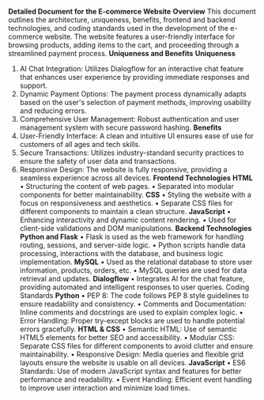 **Detailed Document for the E-commerce Website**
**Overview**
This document outlines the architecture, uniqueness, benefits, frontend and backend technologies, and coding standards used in the development of the e-commerce website. The website features a user-friendly interface for browsing products, adding items to the cart, and proceeding through a streamlined payment process.
**Uniqueness and Benefits**
**Uniqueness**
1.	AI Chat Integration: Utilizes Dialogflow for an interactive chat feature that enhances user experience by providing immediate responses and support.
2.	Dynamic Payment Options: The payment process dynamically adapts based on the user's selection of payment methods, improving usability and reducing errors.
3.	Comprehensive User Management: Robust authentication and user management system with secure password hashing.
**Benefits**
1.	User-Friendly Interface: A clean and intuitive UI ensures ease of use for customers of all ages and tech skills.
2.	Secure Transactions: Utilizes industry-standard security practices to ensure the safety of user data and transactions.
3.	Responsive Design: The website is fully responsive, providing a seamless experience across all devices.
**Frontend Technologies**
**HTML**
•	Structuring the content of web pages.
•	Separated into modular components for better maintainability.
**CSS**
•	Styling the website with a focus on responsiveness and aesthetics.
•	Separate CSS files for different components to maintain a clean structure.
**JavaScript**
•	Enhancing interactivity and dynamic content rendering.
•	Used for client-side validations and DOM manipulations.
**Backend Technologies**
**Python and Flask**
•	Flask is used as the web framework for handling routing, sessions, and server-side logic.
•	Python scripts handle data processing, interactions with the database, and business logic implementation.
**MySQL**
•	Used as the relational database to store user information, products, orders, etc.
•	MySQL queries are used for data retrieval and updates.
**Dialogflow**
•	Integrates AI for the chat feature, providing automated and intelligent responses to user queries.
Coding Standards
**Python**
•	PEP 8: The code follows PEP 8 style guidelines to ensure readability and consistency.
•	Comments and Documentation: Inline comments and docstrings are used to explain complex logic.
•	Error Handling: Proper try-except blocks are used to handle potential errors gracefully.
**HTML & CSS**
•	Semantic HTML: Use of semantic HTML5 elements for better SEO and accessibility.
•	Modular CSS: Separate CSS files for different components to avoid clutter and ensure maintainability.
•	Responsive Design: Media queries and flexible grid layouts ensure the website is usable on all devices.
**JavaScript**
•	ES6 Standards: Use of modern JavaScript syntax and features for better performance and readability.
•	Event Handling: Efficient event handling to improve user interaction and minimize load times.
